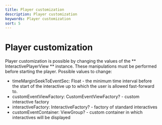 ```yaml
---
title: Player customization
description: Player customization
keywords: Player customization
sort: 5
---
```


# Player customization

Player customization is possible by changing the values ​​of the ** InteractivePlayerView ** instance.
These manipulations must be performed before starting the player.
Possible values to change:

- timeMarginSeekToEventSec: Float - the minimum time interval before the start of the interactive up to which
  the user is allowed fast-forward to.
- customEventViewFactory: CustomEventViewFactory? - custom interactive factory
- interactiveFactory: InteractiveFactory? - factory of standard interactives
- customEventContainer: ViewGroup? - custom container in which interactives will be displayed